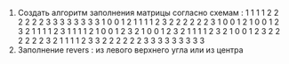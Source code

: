 1) Создать алгоритм заполнения матрицы согласно схемам :
 1 1 1 1     2 2 2 2 2 2      3 3 3 3 3 3 3 3 
 1 0 0 1     2 1 1 1 1 2      3 2 2 2 2 2 2 3
 1 0 0 1     2 1 0 0 1 2      3 2 1 1 1 1 2 3
 1 1 1 1     2 1 0 0 1 2      3 2 1 0 0 1 2 3
             2 1 1 1 1 2      3 2 1 0 0 1 2 3
             2 2 2 2 2 2      3 2 1 1 1 1 2 3
                              3 2 2 2 2 2 2 3
                              3 3 3 3 3 3 3 3
2) Заполнение revers : из левого верхнего угла или из центра                               
                              
